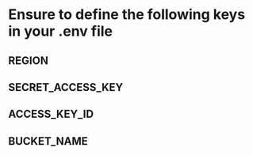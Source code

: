 # Ensure to define the following keys in your .env file

## REGION

## SECRET_ACCESS_KEY

## ACCESS_KEY_ID

## BUCKET_NAME
